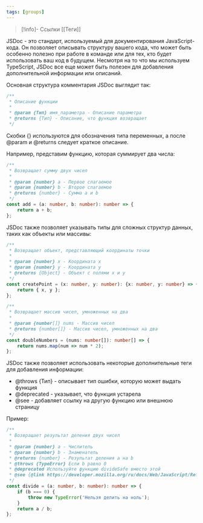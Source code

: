 ```yaml
---
tags: [groups]
---
```


> [!info]- Ссылки
> [[Теги]]

JSDoc - это стандарт, используемый для документирования JavaScript-кода. Он позволяет описывать структуру вашего кода, что может быть особенно полезно при работе в команде или для тех, кто будет использовать ваш код в будущем. Несмотря на то что мы используем TypeScript, JSDoc все еще может быть полезен для добавления дополнительной информации или описаний.

Основная структура комментария JSDoc выглядит так:

```typescript
/**
 * Описание функции
 *
 * @param {Тип} имя_параметра - Описание параметра
 * @returns {Тип} - Описание, что функция возвращает
 */
```

Скобки {} используются для обозначения типа переменных, а после @param и @returns следует краткое описание.

Например, представим функцию, которая суммирует два числа:

```typescript
/**
 * Возвращает сумму двух чисел
 *
 * @param {number} a - Первое слагаемое
 * @param {number} b - Второе слагаемое
 * @returns {number} - Сумма a и b
 */
const add = (a: number, b: number): number => {
	return a + b;
};
```

JSDoc также позволяет указывать типы для сложных структур данных, таких как объекты или массивы:

```typescript
/**
 * Возвращает объект, представляющий координаты точки
 *
 * @param {number} x - Координата x
 * @param {number} y - Координата y
 * @returns {Object} - Объект с полями x и y
 */
const createPoint = (x: number, y: number): {x: number, y: number} => {
	return { x, y };
};
```

```typescript
/**
 * Возвращает массив чисел, умноженных на два
 *
 * @param {number[]} nums - Массив чисел
 * @returns {number[]} - Массив чисел, умноженных на два
 */
const doubleNumbers = (nums: number[]): number[] => {
	return nums.map(num => num * 2);
};
```

JSDoc также позволяет использовать некоторые дополнительные теги для добавления информации:

- @throws {Тип} - описывает тип ошибки, которую может выдать функция
- @deprecated - указывает, что функция устарела
- @see - добавляет ссылку на другую функцию или внешнюю страницу

Пример:

```typescript
/**
 * Возвращает результат деления двух чисел
 *
 * @param {number} a - Числитель
 * @param {number} b - Знаменатель
 * @returns {number} - Результат деления a на b
 * @throws {TypeError} Если b равно 0
 * @deprecated Используйте функцию divideSafe вместо этой
 * @see {@link https://developer.mozilla.org/ru/docs/Web/JavaScript/Reference/Global_Objects/Error|Error MDN}
 */
const divide = (a: number, b: number): number => {
	if (b === 0) {
		throw new TypeError('Нельзя делить на ноль');
	}
	return a / b;
};
```

